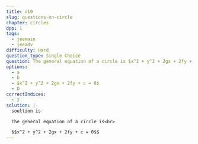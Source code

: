 ```yaml
---
title: d10
slug: questions-on-circle
chapter: circles
dpp: 1
tags:
  - jeemain
  - jeeadv
difficulty: Hard
question_type: Single Choice
question: The general equation of a circle is $x^2 + y^2 + 2gx + 2fy + c = 0$
options:
  - a
  - b
  - $x^2 + y^2 + 2gx + 2fy + c = 0$
  - D
correctIndices:
  - 2
solution: |-
  soultion is 

  The general equation of a circle is<br>

  $$x^2 + y^2 + 2gx + 2fy + c = 0$$
---
```

